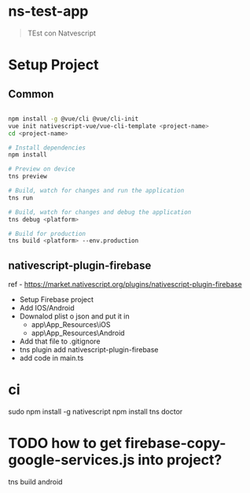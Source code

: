 # ns-test-app

> TEst con Natvescript



# Setup Project

## Common

``` bash

npm install -g @vue/cli @vue/cli-init
vue init nativescript-vue/vue-cli-template <project-name>
cd <project-name>

# Install dependencies
npm install

# Preview on device
tns preview

# Build, watch for changes and run the application
tns run

# Build, watch for changes and debug the application
tns debug <platform>

# Build for production
tns build <platform> --env.production

```

## nativescript-plugin-firebase

ref - https://market.nativescript.org/plugins/nativescript-plugin-firebase

- Setup Firebase project
- Add IOS/Android
- Downalod plist o json and put it in 
    - app\App_Resources\iOS
    - app\App_Resources\Android 
- Add that file to .gitignore
- tns plugin add nativescript-plugin-firebase
- add code in main.ts


# ci

sudo npm install -g nativescript
npm install
tns doctor
# TODO how to get firebase-copy-google-services.js into project?
tns build android
